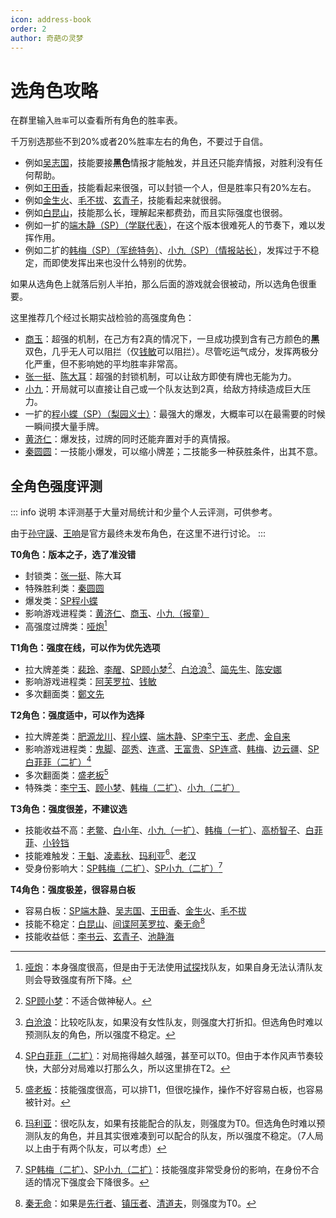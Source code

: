 ```yaml
---
icon: address-book
order: 2
author: 奇葩の灵梦
---
```


# 选角色攻略

在群里输入`胜率`可以查看所有角色的胜率表。

千万别选那些不到20%或者20%胜率左右的角色，不要过于自信。

- 例如[吴志国](../skills/base.md#w-吴志国-剿匪大队长)，技能要接**黑色**情报才能触发，并且还只能弃情报，对胜利没有任何帮助。
- 例如[王田香](../skills/base.md#w-王田香-特务处长)，技能看起来很强，可以封锁一个人，但是胜率只有20%左右。
- 例如[金生火](../skills/base.md#j-金生火-军机处处长)、[毛不拔](../skills/base.md#m-毛不拔-古董商人)、[玄青子](../skills/base.md#x-玄青子-算命先生)，技能看起来就很弱。
- 例如[白昆山](../skills/base.md#b-白昆山-军官)，技能那么长，理解起来都费劲，而且实际强度也很弱。
- 例如一扩的[端木静（SP）（学联代表）](../skills/extend1.md#d-端木静-sp-学联代表)，在这个版本很难死人的节奏下，难以发挥作用。
- 例如二扩的[韩梅（SP）（军统特务）](../skills/extend2.md#h-韩梅-sp-军统特务)、[小九（SP）（情报站长）](../skills/extend2.md#x-小九-sp-情报站长)，发挥过于不稳定，而即使发挥出来也没什么特别的优势。

如果从选角色上就落后别人半拍，那么后面的游戏就会很被动，所以选角色很重要。

这里推荐几个经过长期实战检验的高强度角色：
- [商玉](../skills/base.md#s-商玉-酒楼掌柜)：超强的机制，在己方有2真的情况下，一旦成功摸到含有己方颜色的**黑**双色，几乎无人可以阻拦（仅[钱敏](../skills/extend1.md#q-钱敏-调查科员)可以阻拦）。尽管吃运气成分，发挥两极分化严重，但不影响她的平均胜率非常高。
- [张一挺](../skills/base.md#z-张一挺-司令)、[陈大耳](../skills/extend2.md#c-陈大耳-包打听)：超强的封锁机制，可以让敌方即使有牌也无能为力。
- [小九](../skills/base.md#x-小九-报童)：开局就可以直接让自己或一个队友达到2真，给敌方持续造成巨大压力。
- 一扩的[程小蝶（SP）（梨园义士）](../skills/extend1.md#c-程小蝶-sp-梨园义士)：最强大的爆发，大概率可以在最需要的时候一瞬间摸大量手牌。
- [黄济仁](../skills/base.md#h-黄济仁-药铺大夫)：爆发技，过牌的同时还能弃置对手的真情报。
- [秦圆圆](../skills/extend1.md#q-秦圆圆-风尘侠女)：一技能小爆发，可以缩小牌差；二技能多一种获胜条件，出其不意。

## 全角色强度评测

::: info 说明
本评测基于大量对局统计和少量个人云评测，可供参考。

由于[孙守謨](../skills/extend2.md#非正式-孙守謨-参谋)、[王响](../skills/extend2.md#非正式-王响-火车司机)是官方最终未发布角色，在这里不进行讨论。
:::

**T0角色：版本之子，选了准没错**

- 封锁类：[张一挺](../skills/base.md#z-张一挺-司令)、陈大耳
- 特殊胜利类：[秦圆圆](../skills/extend1.md#q-秦圆圆-风尘侠女)
- 爆发类：[SP程小蝶](../skills/extend1.md#c-程小蝶-sp-梨园义士)
- 影响游戏进程类：[黄济仁](../skills/base.md#h-黄济仁-药铺大夫)、[商玉](../skills/base.md#s-商玉-酒楼掌柜)、[小九（报童）](../skills/base.md#x-小九-报童)
- 高强度过牌类：[哑炮](../skills/extend2.md#y-哑炮-乞丐)[^yapao]

[^yapao]: [哑炮](../skills/extend2.md#y-哑炮-乞丐)：本身强度很高，但是由于无法使用[试探](../card/card.md)找队友，如果自身无法认清队友则会导致强度有所下降。

**T1角色：强度在线，可以作为优先选项**

- 拉大牌差类：[裴玲](../skills/base.md#p-裴玲-电影明星)、[李醒](../skills/base.md#l-李醒-租借巡捕)、[SP顾小梦](../skills/base.md#g-顾小梦-sp-译电科科员)[^spguxiaomeng]、[白沧浪](../skills/base.md#b-白沧浪-情场浪子)[^baicanglang]、[简先生](../skills/extend1.md#j-简先生-话剧演员)、[陈安娜](../skills/extend2.md#c-陈安娜-速记员)
- 影响游戏进程类：[阿芙罗拉](../skills/base.md#a-阿芙罗拉-赌场荷官)、[钱敏](../skills/extend1.md#q-钱敏-调查科员)
- 多次翻面类：[鄭文先](../skills/base.md#z-鄭文先-日伪报社主编)

[^spguxiaomeng]: [SP顾小梦](../skills/base.md#g-顾小梦-sp-译电科科员)：不适合做神秘人。
[^baicanglang]: [白沧浪](../skills/base.md#b-白沧浪-情场浪子)：比较吃队友，如果没有女性队友，则强度大打折扣。但选角色时难以预测队友的角色，所以强度不稳定。

**T2角色：强度适中，可以作为选择**

- 拉大牌差类：[肥源龙川](../skills/base.md#f-肥原龙川-特务机关长)、[程小蝶](../skills/base.md#c-程小蝶-花旦)、[端木静](../skills/base.md#d-端木静-学生)、[SP李宁玉](../skills/base.md#l-李宁玉-sp-译电科科长)、[老虎](../skills/extend1.md#l-老虎-地下领袖)、[金自来](../skills/extend2.md#j-金自来-老千)
- 影响游戏进程类：[鬼脚](../skills/base.md#g-鬼脚-黄包车夫)、[邵秀](../skills/base.md#s-邵秀-大家闺秀)、[连鸢](../skills/base.md#l-连鸢-作家)、[王富贵](../skills/base.md#w-王富贵-黑帮老大)、[SP连鸢](../skills/extend1.md#l-连鸢-sp-爱国作家)、[韩梅](../skills/base.md#h-韩梅-卖花女)、[边云疆](../skills/extend2.md#b-边云疆-军人)、[SP白菲菲（二扩）](../skills/extend2.md#b-白菲菲-sp-日本间谍)[^spbaifeifei]
- 多次翻面类：[盛老板](../skills/extend1.md#s-盛老板-富商)[^shenglaoban]
- 特殊类：[李宁玉](../skills/base.md#l-李宁玉-译电科科长)、[顾小梦](../skills/base.md#g-顾小梦-译电科科员)、[韩梅（二扩）](../skills/extend2.md#h-韩梅-特务处长)、[小九（二扩）](../skills/extend2.md#x-小九-反特砥柱)

[^spbaifeifei]: [SP白菲菲（二扩）](../skills/extend2.md#b-白菲菲-sp-日本间谍)：对局拖得越久越强，甚至可以T0。但由于本作风声节奏较快，大部分对局难以打那么久，所以这里排在T2。
[^shenglaoban]: [盛老板](../skills/extend1.md#s-盛老板-富商)：技能强度很高，可以排T1，但很吃操作，操作不好容易白板，也容易被针对。

**T3角色：强度很差，不建议选**

- 技能收益不高：[老鳖](../skills/base.md#l-老鳖-香烟贩子)、[白小年](../skills/base.md#b-白小年-秘书)、[小九（一扩）](../skills/extend1.md#x-小九-追梦少年)、[韩梅（一扩）](../skills/extend1.md#h-韩梅-特务学员)、[高桥智子](../skills/extend1.md#g-高桥智子-艺伎)、[白菲菲](../skills/base.md#b-白菲菲-护士)、[小铃铛](../skills/extend2.md#x-小铃铛-杂耍艺人)
- 技能难触发：[王魁](../skills/base.md#w-王魁-黑帮打手)、[凌素秋](../skills/extend2.md#l-凌素秋-棋手)、[玛利亚](../skills/extend1.md#m-玛利亚-修女)[^maliya]、[老汉](../skills/base.md#l-老汉-裘家二太太)
- 受身份影响大：[SP韩梅（二扩）](../skills/extend2.md#h-韩梅-sp-军统特务)、[SP小九（二扩）](../skills/extend2.md#x-小九-sp-情报站长)[^spxiaojiu]

[^maliya]: [玛利亚](../skills/extend1.md#m-玛利亚-修女)：很吃队友，如果有技能配合的队友，则强度为T0。但选角色时难以预测队友的角色，并且其实很难凑到可以配合的队友，所以强度不稳定。（7人局以上由于有两个队友，可以考虑）
[^spxiaojiu]: [SP韩梅（二扩）](../skills/extend2.md#h-韩梅-sp-军统特务)、[SP小九（二扩）](../skills/extend2.md#x-小九-sp-情报站长)：技能强度非常受身份的影响，在身份不合适的情况下强度会下降很多。

**T4角色：强度极差，很容易白板**

- 容易白板：[SP端木静](../skills/extend1.md#d-端木静-sp-学联代表)、[吴志国](../skills/base.md#w-吴志国-剿匪大队长)、[王田香](../skills/base.md#w-王田香-特务处长)、[金生火](../skills/base.md#j-金生火-军机处处长)、[毛不拔](../skills/base.md#m-毛不拔-古董商人)
- 技能不稳定：[白昆山](../skills/base.md#b-白昆山-军官)、[间谍阿芙罗拉](../skills/extend2.md#a-阿芙罗拉-苏联间谍)、[秦无命](../skills/extend2.md#q-秦无命-死士)[^qinwuming]
- 技能收益低：[李书云](../skills/extend2.md#l-李书云-教授)、[玄青子](../skills/base.md#x-玄青子-算命先生)、[池静海](../skills/extend1.md#c-池镜海-破译专家)

[^qinwuming]: [秦无命](../skills/extend2.md#q-秦无命-死士)：如果是[先行者](../card/secret_task.md)、[镇压者](../card/secret_task.md)、[清道夫](../card/secret_task.md)，则强度为T0。
